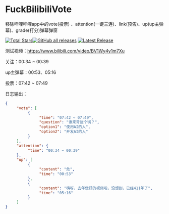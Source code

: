 # FuckBilibiliVote
移除哔哩哔哩app中的vote(投票) 、attention(一键三连)、link(预告)、up(up主弹幕)、grade(打分)弹幕弹窗

[![Total Stars](https://img.shields.io/github/stars/zerorooot/FuckBilibiliVote?style=social)](https://github.com/zerorooot/FuckBilibiliVote/)<a href="https://github.com/zerorooot/FuckBilibiliVote"><img alt="GitHub all releases" src="https://img.shields.io/github/downloads/Xposed-Modules-Repo/github.zerorooot.fuckbilibilivote/total?label=Downloads"></a> [![Latest Release](https://img.shields.io/github/v/release/zerorooot/FuckBilibiliVote?label=Latest%20Release)](https://github.com/zerorooot/FuckBilibiliVote/releases)

测试视频：https://www.bilibili.com/video/BV1Wy4y1m7Xu

关注：00:34 ~ 00:39

up主弹幕：00:53、05:16

投票：07:42 ~ 07:49

日志输出：

```json
{
     "vote": [
          {
               "time": "07:42 ~ 07:49",
               "question": "谁来背这个锅？",
               "option1": "使用AI的人",
               "option2": "开发AI的人"
          }
     ],
     "attention": {
          "time": "00:34 ~ 00:39"
     },
     "up": [
          {
               "content": "危",
               "time": "00:53"
          },
          {
               "content": "嗨呀，去年做好的视频啦，没想到，已经411年了",
               "time": "05:16"
          }
     ]
}
```

